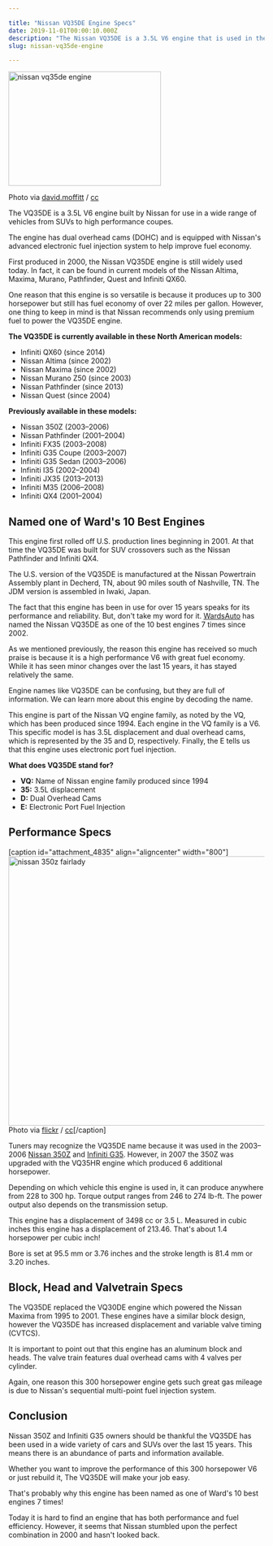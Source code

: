 ```yaml
---

title: "Nissan VQ35DE Engine Specs"
date: 2019-11-01T00:00:10.000Z
description: "The Nissan VQ35DE is a 3.5L V6 engine that is used in the 350Z, Altima, Maxima and Pathfinder. See complete specs including horsepower and torque."
slug: nissan-vq35de-engine

---
```


<img src="http://www.hcdmag.com/wp-content/uploads/nissan_vq35de_engine-300x225.jpg" alt="nissan vq35de engine" width="300" height="225" class="size-medium wp-image-4834"> 

Photo via <a href="https://www.flickr.com/photos/41761442@N00/211524567/" target="_blank" rel="nofollow">david.moffitt</a> / <a href="https://creativecommons.org/licenses/by-nc-nd/2.0/" target="_blank" rel="nofollow">cc</a>

The VQ35DE is a 3.5L V6 engine built by Nissan for use in a wide range of vehicles from SUVs to high performance coupes.

The engine has dual overhead cams (DOHC) and is equipped with Nissan's advanced electronic fuel injection system to help improve fuel economy.

First produced in 2000, the Nissan VQ35DE engine is still widely used today. In fact, it can be found in current models of the Nissan Altima, Maxima, Murano, Pathfinder, Quest and Infiniti QX60.

One reason that this engine is so versatile is because it produces up to 300 horsepower but still has fuel economy of over 22 miles per gallon. However, one thing to keep in mind is that Nissan recommends only using premium fuel to power the VQ35DE engine.

<strong>The VQ35DE is currently available in these North American models:</strong>
<ul>
 	<li>Infiniti QX60 (since 2014)</li>
 	<li>Nissan Altima (since 2002)</li>
 	<li>Nissan Maxima (since 2002)</li>
 	<li>Nissan Murano Z50 (since 2003)</li>
 	<li>Nissan Pathfinder (since 2013)</li>
 	<li>Nissan Quest (since 2004)</li>
</ul>
<strong>Previously available in these models:</strong>
<ul>
 	<li>Nissan 350Z (2003–2006)</li>
 	<li>Nissan Pathfinder (2001–2004)</li>
 	<li>Infiniti FX35 (2003–2008)</li>
 	<li>Infiniti G35 Coupe (2003–2007)</li>
 	<li>Infiniti G35 Sedan (2003–2006)</li>
 	<li>Infiniti I35 (2002–2004)</li>
 	<li>Infiniti JX35 (2013–2013)</li>
 	<li>Infiniti M35 (2006–2008)</li>
 	<li>Infiniti QX4 (2001–2004)</li>
</ul>
<h2>Named one of Ward's 10 Best Engines</h2>
This engine first rolled off U.S. production lines beginning in 2001. At that time the VQ35DE was built for SUV crossovers such as the Nissan Pathfinder and Infiniti QX4.

The U.S. version of the VQ35DE is manufactured at the Nissan Powertrain Assembly plant in Decherd, TN, about 90 miles south of Nashville, TN. The JDM version is assembled in Iwaki, Japan.

The fact that this engine has been in use for over 15 years speaks for its performance and reliability. But, don't take my word for it. <a href="http://wardsauto.com/engines/10-best-engines" target="_blank">WardsAuto</a> has named the Nissan VQ35DE as one of the 10 best engines 7 times since 2002.

As we mentioned previously, the reason this engine has received so much praise is because it is a high performance V6 with great fuel economy. While it has seen minor changes over the last 15 years, it has stayed relatively the same.

Engine names like VQ35DE can be confusing, but they are full of information. We can learn more about this engine by decoding the name.

This engine is part of the Nissan VQ engine family, as noted by the VQ, which has been produced since 1994. Each engine in the VQ family is a V6. This specific model is has 3.5L displacement and dual overhead cams, which is represented by the 35 and D, respectively. Finally, the E tells us that this engine uses electronic port fuel injection.

<strong>What does VQ35DE stand for?</strong>
<ul>
 	<li><strong>VQ:</strong> Name of Nissan engine family produced since 1994</li>
 	<li><strong>35:</strong> 3.5L displacement</li>
 	<li><strong>D:</strong> Dual Overhead Cams</li>
 	<li><strong>E:</strong> Electronic Port Fuel Injection</li>
</ul>
<h2>Performance Specs</h2>
[caption id="attachment_4835" align="aligncenter" width="800"]<img src="http://www.hcdmag.com/wp-content/uploads/nissan_350z.jpg" alt="nissan 350z fairlady" width="800" height="530" class="size-full wp-image-4835"> Photo via <a href="https://www.flickr.com/photos/32882906@N06/22875610077/" target="_blank" rel="nofollow">flickr</a> / <a href="https://creativecommons.org/licenses/by-nc-nd/2.0/" target="_blank" rel="nofollow">cc</a>[/caption]

Tuners may recognize the VQ35DE name because it was used in the 2003–2006 <a href="https://en.wikipedia.org/wiki/Nissan_350Z" target="_blank">Nissan 350Z</a> and <a href="https://en.wikipedia.org/wiki/Infiniti_G-series_(Q40/Q60)#G35" target="_blank">Infiniti G35</a>. However, in 2007 the 350Z was upgraded with the VQ35HR engine which produced 6 additional horsepower.

Depending on which vehicle this engine is used in, it can produce anywhere from 228 to 300 hp. Torque output ranges from 246 to 274 lb-ft. The power output also depends on the transmission setup.

This engine has a displacement of 3498 cc or 3.5 L. Measured in cubic inches this engine has a displacement of 213.46. That's about 1.4 horsepower per cubic inch!

Bore is set at 95.5 mm or 3.76 inches and the stroke length is 81.4 mm or 3.20 inches.
<h2>Block, Head and Valvetrain Specs</h2>
The VQ35DE replaced the VQ30DE engine which powered the Nissan Maxima from 1995 to 2001. These engines have a similar block design, however the VQ35DE has increased displacement and variable valve timing (CVTCS).

It is important to point out that this engine has an aluminum block and heads. The valve train features dual overhead cams with 4 valves per cylinder.

Again, one reason this 300 horsepower engine gets such great gas mileage is due to Nissan's sequential multi-point fuel injection system.
<h2>Conclusion</h2>
Nissan 350Z and Infiniti G35 owners should be thankful the VQ35DE has been used in a wide variety of cars and SUVs over the last 15 years. This means there is an abundance of parts and information available.

Whether you want to improve the performance of this 300 horsepower V6 or just rebuild it, The VQ35DE will make your job easy.

That's probably why this engine has been named as one of Ward's 10 best engines 7 times!

Today it is hard to find an engine that has both performance and fuel efficiency. However, it seems that Nissan stumbled upon the perfect combination in 2000 and hasn't looked back.